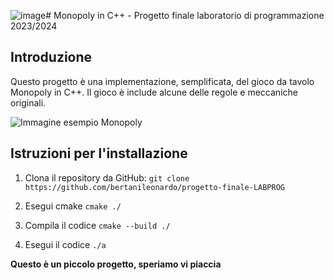 ![image](https://github.com/bertanileonardo/progetto-finale-LABPROG/assets/73755616/a2b95052-2ca2-4b17-b668-47168adf0b54)# Monopoly in C++ - Progetto finale laboratorio di programmazione 2023/2024

## Introduzione

Questo progetto è una implementazione, semplificata, del gioco da tavolo Monopoly in C++. Il gioco è include alcune delle regole e meccaniche originali.

![Immagine esempio Monopoly](https://upload.wikimedia.org/wikipedia/commons/thumb/3/3c/BoardGamePatentMagie.png/800px-BoardGamePatentMagie.png)

## Istruzioni per l'installazione

1. Clona il repository da GitHub:
`git clone https://github.com/bertanileonardo/progetto-finale-LABPROG`

2. Esegui cmake
`cmake ./`

4. Compila il codice
`cmake --build ./`

5. Esegui il codice
`./a`

__Questo è un piccolo progetto, speriamo vi piaccia__
